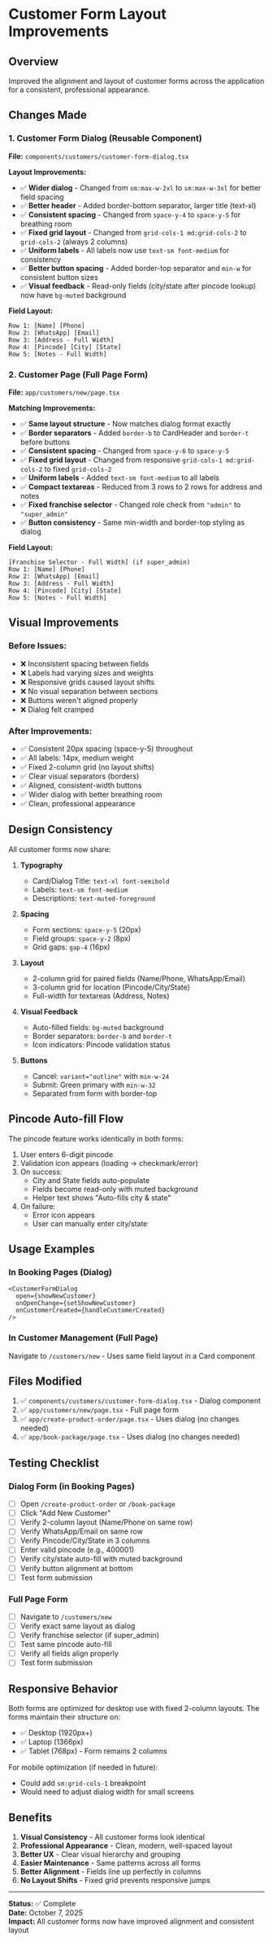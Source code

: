# Customer Form Layout Improvements

## Overview
Improved the alignment and layout of customer forms across the application for a consistent, professional appearance.

## Changes Made

### 1. Customer Form Dialog (Reusable Component)
**File:** `components/customers/customer-form-dialog.tsx`

**Layout Improvements:**
- ✅ **Wider dialog** - Changed from `sm:max-w-2xl` to `sm:max-w-3xl` for better field spacing
- ✅ **Better header** - Added border-bottom separator, larger title (text-xl)
- ✅ **Consistent spacing** - Changed from `space-y-4` to `space-y-5` for breathing room
- ✅ **Fixed grid layout** - Changed from `grid-cols-1 md:grid-cols-2` to `grid-cols-2` (always 2 columns)
- ✅ **Uniform labels** - All labels now use `text-sm font-medium` for consistency
- ✅ **Better button spacing** - Added border-top separator and `min-w` for consistent button sizes
- ✅ **Visual feedback** - Read-only fields (city/state after pincode lookup) now have `bg-muted` background

**Field Layout:**
```
Row 1: [Name] [Phone]
Row 2: [WhatsApp] [Email]
Row 3: [Address - Full Width]
Row 4: [Pincode] [City] [State]
Row 5: [Notes - Full Width]
```

### 2. Customer Page (Full Page Form)
**File:** `app/customers/new/page.tsx`

**Matching Improvements:**
- ✅ **Same layout structure** - Now matches dialog format exactly
- ✅ **Border separators** - Added `border-b` to CardHeader and `border-t` before buttons
- ✅ **Consistent spacing** - Changed from `space-y-6` to `space-y-5`
- ✅ **Fixed grid layout** - Changed from responsive `grid-cols-1 md:grid-cols-2` to fixed `grid-cols-2`
- ✅ **Uniform labels** - Added `text-sm font-medium` to all labels
- ✅ **Compact textareas** - Reduced from 3 rows to 2 rows for address and notes
- ✅ **Fixed franchise selector** - Changed role check from `"admin"` to `"super_admin"`
- ✅ **Button consistency** - Same min-width and border-top styling as dialog

**Field Layout:**
```
[Franchise Selector - Full Width] (if super_admin)
Row 1: [Name] [Phone]
Row 2: [WhatsApp] [Email]
Row 3: [Address - Full Width]
Row 4: [Pincode] [City] [State]
Row 5: [Notes - Full Width]
```

## Visual Improvements

### Before Issues:
- ❌ Inconsistent spacing between fields
- ❌ Labels had varying sizes and weights
- ❌ Responsive grids caused layout shifts
- ❌ No visual separation between sections
- ❌ Buttons weren't aligned properly
- ❌ Dialog felt cramped

### After Improvements:
- ✅ Consistent 20px spacing (space-y-5) throughout
- ✅ All labels: 14px, medium weight
- ✅ Fixed 2-column grid (no layout shifts)
- ✅ Clear visual separators (borders)
- ✅ Aligned, consistent-width buttons
- ✅ Wider dialog with better breathing room
- ✅ Clean, professional appearance

## Design Consistency

All customer forms now share:

1. **Typography**
   - Card/Dialog Title: `text-xl font-semibold`
   - Labels: `text-sm font-medium`
   - Descriptions: `text-muted-foreground`

2. **Spacing**
   - Form sections: `space-y-5` (20px)
   - Field groups: `space-y-2` (8px)
   - Grid gaps: `gap-4` (16px)

3. **Layout**
   - 2-column grid for paired fields (Name/Phone, WhatsApp/Email)
   - 3-column grid for location (Pincode/City/State)
   - Full-width for textareas (Address, Notes)

4. **Visual Feedback**
   - Auto-filled fields: `bg-muted` background
   - Border separators: `border-b` and `border-t`
   - Icon indicators: Pincode validation status

5. **Buttons**
   - Cancel: `variant="outline"` with `min-w-24`
   - Submit: Green primary with `min-w-32`
   - Separated from form with border-top

## Pincode Auto-fill Flow

The pincode feature works identically in both forms:

1. User enters 6-digit pincode
2. Validation icon appears (loading → checkmark/error)
3. On success:
   - City and State fields auto-populate
   - Fields become read-only with muted background
   - Helper text shows "Auto-fills city & state"
4. On failure:
   - Error icon appears
   - User can manually enter city/state

## Usage Examples

### In Booking Pages (Dialog)
```tsx
<CustomerFormDialog
  open={showNewCustomer}
  onOpenChange={setShowNewCustomer}
  onCustomerCreated={handleCustomerCreated}
/>
```

### In Customer Management (Full Page)
Navigate to `/customers/new` - Uses same field layout in a Card component

## Files Modified

1. ✅ `components/customers/customer-form-dialog.tsx` - Dialog component
2. ✅ `app/customers/new/page.tsx` - Full page form
3. ✅ `app/create-product-order/page.tsx` - Uses dialog (no changes needed)
4. ✅ `app/book-package/page.tsx` - Uses dialog (no changes needed)

## Testing Checklist

### Dialog Form (in Booking Pages)
- [ ] Open `/create-product-order` or `/book-package`
- [ ] Click "Add New Customer"
- [ ] Verify 2-column layout (Name/Phone on same row)
- [ ] Verify WhatsApp/Email on same row
- [ ] Verify Pincode/City/State in 3 columns
- [ ] Enter valid pincode (e.g., 400001)
- [ ] Verify city/state auto-fill with muted background
- [ ] Verify button alignment at bottom
- [ ] Test form submission

### Full Page Form
- [ ] Navigate to `/customers/new`
- [ ] Verify exact same layout as dialog
- [ ] Verify franchise selector (if super_admin)
- [ ] Test same pincode auto-fill
- [ ] Verify all fields align properly
- [ ] Test form submission

## Responsive Behavior

Both forms are optimized for desktop use with fixed 2-column layouts. The forms maintain their structure on:
- ✅ Desktop (1920px+)
- ✅ Laptop (1366px)
- ✅ Tablet (768px) - Form remains 2 columns

For mobile optimization (if needed in future):
- Could add `sm:grid-cols-1` breakpoint
- Would need to adjust dialog width for small screens

## Benefits

1. **Visual Consistency** - All customer forms look identical
2. **Professional Appearance** - Clean, modern, well-spaced layout
3. **Better UX** - Clear visual hierarchy and grouping
4. **Easier Maintenance** - Same patterns across all forms
5. **Better Alignment** - Fields line up perfectly in columns
6. **No Layout Shifts** - Fixed grid prevents responsive jumps

---

**Status:** ✅ Complete  
**Date:** October 7, 2025  
**Impact:** All customer forms now have improved alignment and consistent layout
